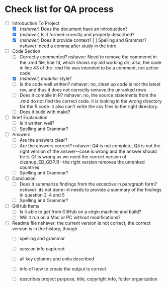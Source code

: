 # Check list for QA process 
- [ ] Introduction To Project
	- [x] (*nshaver*) Does the document have an introduction?
	- [x] (*nshaver*) Is it formed corectly and properly described?
	- [x] (*nshaver*) Does it provide context?
	[ ] Spelling and Grammar? nshaver: need a comma after study in the intro
- [ ] Code Section
	- [ ] Correctly commented? nshaver: Need to remove the commennt in the .rmd file, line 13, which shows my old working dir; also, the code in line 43 of the .rmd file was intended to be a comment, not active code
	- [x] (*nshaver*) *modular* style?
	- [ ] Is the code well written? nshaver: no, clean up code is not the latest rev, and thus it does not correctly remove the unranked rows
	- [ ] Does it compile in R? nshaver: no, the source statements from the .rmd do not find the correct code. it is looking in the wrong directory for the R code. it also can't write the csv files to the right directory.
	- [ ] Does it build with make? 
- [ ] Brief Explanation
	- [ ] Is it written well?
	- [ ] Spelling and Grammar?
- [ ] Answers 
	- [ ] Are the answers clear?
	- [ ] Are the answers correct? nshaver: Q4 is not complete, Q5 is not the right version of the answer--cose is wrong and the answer should be 5. Q1 is wrong as we need the correct version of cleanup_ED_GDP.R--the right version removes the unranked countries
	- [ ] Spelling and Grammar?
- [ ] Conclusion
	- [ ] Does it summarize findings from the excercise in paragraph form? nshaver: its not done--it needs to provide a summary of the findings in question 3, 4 and 5
	- [ ] Spelling and Grammar?
- [ ] GitHub Items
	- [ ] Is it able to get from GitHub on a virgin machine and build?
	- [ ] Will it run on a Mac or PC without modifications?
-[ ] Readme file nshaver: the current version is not correct, the correct version is in the history, though
	-[ ] spelling and grammar
	-[ ] session info captured
	-[ ] all key columns and units described
	-[ ] info of how to create the output is correct
	-[ ] describes project purpose, title, copyright info, folder organization
	 
